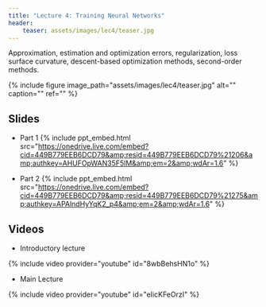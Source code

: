 ```yaml
---
title: "Lecture 4: Training Neural Networks"
header:
    teaser: assets/images/lec4/teaser.jpg
---
```


Approximation, estimation and optimization errors, regularization, loss surface
curvature, descent-based optimization methods, second-order methods.


{% include figure image_path="assets/images/lec4/teaser.jpg" alt="" caption="" ref="" %}

## Slides

- Part 1
{% include ppt_embed.html
src="https://onedrive.live.com/embed?cid=449B779EEB6DCD79&amp;resid=449B779EEB6DCD79%21206&amp;authkey=AHUFOpWAN35F5lM&amp;em=2&amp;wdAr=1.6" %}

- Part 2
{% include ppt_embed.html
src="https://onedrive.live.com/embed?cid=449B779EEB6DCD79&amp;resid=449B779EEB6DCD79%21275&amp;authkey=APAlndHyYqK2_p4&amp;em=2&amp;wdAr=1.6" %}

## Videos

- Introductory lecture

{% include video provider="youtube" id="8wbBehsHN1o" %}

- Main Lecture

{% include video provider="youtube" id="eIicKFeOrzI" %}




